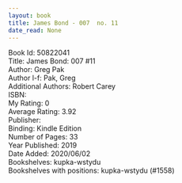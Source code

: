 ```yaml
---
layout: book
title: James Bond - 007  no. 11
date_read: None
---
```


Book Id: 50822041<br />
Title: James Bond: 007 #11<br />
Author: Greg Pak<br />
Author l-f: Pak, Greg<br />
Additional Authors: Robert Carey<br />
ISBN: <br />
My Rating: 0<br />
Average Rating: 3.92<br />
Publisher: <br />
Binding: Kindle Edition<br />
Number of Pages: 33<br />
Year Published: 2019<br />
Date Added: 2020/06/02<br />
Bookshelves: kupka-wstydu<br />
Bookshelves with positions: kupka-wstydu (#1558)<br />

